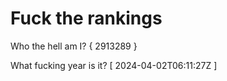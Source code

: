 # Fuck the rankings

Who the hell am I?
{ 2913289 }

What fucking year is it?
[ 2024-04-02T06:11:27Z ]
